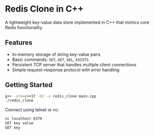 # Redis Clone in C++

A lightweight key-value data store implemented in C++ that mimics core Redis functionality.

## Features
- In-memory storage of string key-value pairs
- Basic commands: `SET`, `GET`, `DEL`, `EXISTS`
- Persistent TCP server that handles multiple client connections
- Simple request-response protocol with error handling

## Getting Started
```bash
g++ -std=c++17 -O2 -o redis_clone main.cpp
./redis_clone
```
Connect using telnet or nc:
``` bash
nc localhost 6379
SET key value
GET key
```
